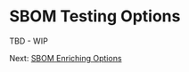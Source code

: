 # SBOM Testing Options

TBD - WIP






Next: [SBOM Enriching Options](https://github.com/nirw-snyk/sbom-demo/blob/main/SBOM-Enriching-Options.md)